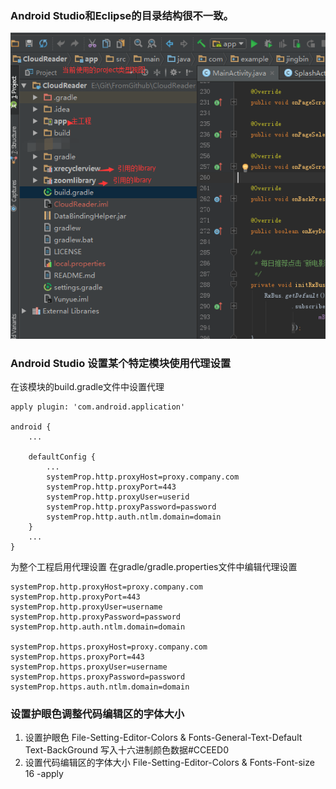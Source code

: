 ### Android Studio和Eclipse的目录结构很不一致。
![20170108115850.png](../../../Pictures/201701/20170108115850.png)

### Android Studio 设置某个特定模块使用代理设置
在该模块的build.gradle文件中设置代理
```
apply plugin: 'com.android.application'

android {
    ...

    defaultConfig {
        ...
        systemProp.http.proxyHost=proxy.company.com
        systemProp.http.proxyPort=443
        systemProp.http.proxyUser=userid
        systemProp.http.proxyPassword=password
        systemProp.http.auth.ntlm.domain=domain
    }
    ...
}
```

为整个工程启用代理设置
在gradle/gradle.properties文件中编辑代理设置
```
systemProp.http.proxyHost=proxy.company.com
systemProp.http.proxyPort=443
systemProp.http.proxyUser=username
systemProp.http.proxyPassword=password
systemProp.http.auth.ntlm.domain=domain

systemProp.https.proxyHost=proxy.company.com
systemProp.https.proxyPort=443
systemProp.https.proxyUser=username
systemProp.https.proxyPassword=password
systemProp.https.auth.ntlm.domain=domain
```

### 设置护眼色调整代码编辑区的字体大小

1. 设置护眼色
File-Setting-Editor-Colors & Fonts-General-Text-Default Text-BackGround 写入十六进制颜色数据#CCEED0
2. 设置代码编辑区的字体大小
File-Setting-Editor-Colors & Fonts-Font-size 16 -apply

